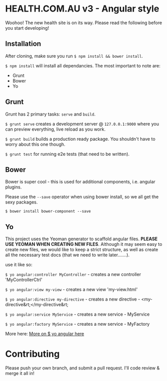# HEALTH.COM.AU v3 - Angular style

Woohoo! The new health site is on its way. Please read the following before you start developing!

## Installation
After cloning, make sure you run `$ npm install && bower install`.

`$ npm install` will install all dependancies. 
The most important to note are:
* Grunt
* Bower
* Yo

## Grunt

Grunt has 2 primary tasks: `serve` and `build`.

`$ grunt serve` creates a development server @ `127.0.0.1:9000` where you can preview everything, live reload as you work.

`$ grunt build` builds a production ready package. You shouldn't have to worry about this one though.

`$ grunt test` for running e2e tests (that need to be written).

## Bower

Bower is super cool - this is used for additional components, i.e. angular plugins. 

Please use the `--save` operator when using bower install, so we all get the sexy packages.

`$ bower install bower-component --save`

## Yo

This project uses the Yeoman generator to scaffold angular files. **PLEASE USE YEOMAN WHEN CREATING NEW FILES**. Although it may seem easy to create new files, we would like to keep a strict structure, as well as create all the necessary test docs (that we need to write later.......).

use it like so: 

`$ yo angular:controller MyController` - creates a new controller 'MyControllerCtrl'

`$ yo angular:view my-view` - creates a new view 'my-view.html'

`$ yo angular:directive my-directive` - creates a new directive - &lt;my-directive&rt;&lt;/my-directive&rt;

`$ yo angular:service MyService` - creates a new service - MyService

`$ yo angular:factory MyService` - creates a new service - MyFactory


More here: [More on $ yo angular here](https://github.com/yeoman/generator-angular)

# Contributing

Please push your own branch, and submit a pull request. I'll code review & merge it all in!